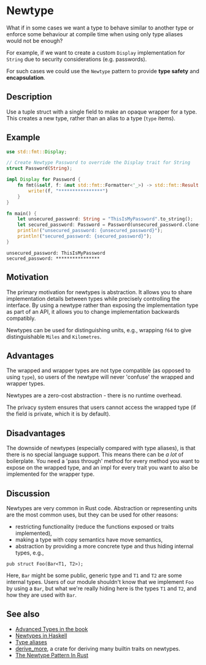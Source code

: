 # Newtype

What if in some cases we want a type to behave similar to another type or
enforce some behaviour at compile time when using only type aliases would not be
enough?

For example, if we want to create a custom `Display` implementation for `String`
due to security considerations (e.g. passwords).

For such cases we could use the `Newtype` pattern to provide **type safety** and
**encapsulation**.

## Description

Use a tuple struct with a single field to make an opaque wrapper for a type.
This creates a new type, rather than an alias to a type (`type` items).

## Example

```rust
use std::fmt::Display;

// Create Newtype Password to override the Display trait for String
struct Password(String);

impl Display for Password {
    fn fmt(&self, f: &mut std::fmt::Formatter<'_>) -> std::fmt::Result {
        write!(f, "****************")
    }
}

fn main() {
    let unsecured_password: String = "ThisIsMyPassword".to_string();
    let secured_password: Password = Password(unsecured_password.clone());
    println!("unsecured_password: {unsecured_password}");
    println!("secured_password: {secured_password}");
}
```

```shell
unsecured_password: ThisIsMyPassword
secured_password: ****************
```

## Motivation

The primary motivation for newtypes is abstraction. It allows you to share
implementation details between types while precisely controlling the interface.
By using a newtype rather than exposing the implementation type as part of an
API, it allows you to change implementation backwards compatibly.

Newtypes can be used for distinguishing units, e.g., wrapping `f64` to give
distinguishable `Miles` and `Kilometres`.

## Advantages

The wrapped and wrapper types are not type compatible (as opposed to using
`type`), so users of the newtype will never 'confuse' the wrapped and wrapper
types.

Newtypes are a zero-cost abstraction - there is no runtime overhead.

The privacy system ensures that users cannot access the wrapped type (if the
field is private, which it is by default).

## Disadvantages

The downside of newtypes (especially compared with type aliases), is that there
is no special language support. This means there can be *a lot* of boilerplate.
You need a 'pass through' method for every method you want to expose on the
wrapped type, and an impl for every trait you want to also be implemented for
the wrapper type.

## Discussion

Newtypes are very common in Rust code. Abstraction or representing units are the
most common uses, but they can be used for other reasons:

- restricting functionality (reduce the functions exposed or traits
  implemented),
- making a type with copy semantics have move semantics,
- abstraction by providing a more concrete type and thus hiding internal types,
  e.g.,

```rust,ignore
pub struct Foo(Bar<T1, T2>);
```

Here, `Bar` might be some public, generic type and `T1` and `T2` are some
internal types. Users of our module shouldn't know that we implement `Foo` by
using a `Bar`, but what we're really hiding here is the types `T1` and `T2`, and
how they are used with `Bar`.

## See also

- [Advanced Types in the book](https://doc.rust-lang.org/book/ch19-04-advanced-types.html?highlight=newtype#using-the-newtype-pattern-for-type-safety-and-abstraction)
- [Newtypes in Haskell](https://wiki.haskell.org/Newtype)
- [Type aliases](https://doc.rust-lang.org/stable/book/ch19-04-advanced-types.html#creating-type-synonyms-with-type-aliases)
- [derive_more](https://crates.io/crates/derive_more), a crate for deriving many
  builtin traits on newtypes.
- [The Newtype Pattern In Rust](https://web.archive.org/web/20230519162111/https://www.worthe-it.co.za/blog/2020-10-31-newtype-pattern-in-rust.html)

